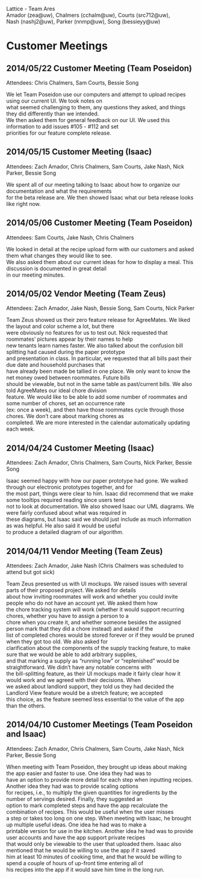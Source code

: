 Lattice - Team Ares  
Amador (zea@uw), Chalmers (cchalm@uw), Courts (src712@uw),   
Nash (nashj2@uw), Parker (nnmp@uw), Song (bessieyy@uw)


# Customer Meetings

## 2014/05/22 Customer Meeting (Team Poseidon)
Attendees: Chris Chalmers, Sam Courts, Bessie Song

We let Team Poseidon use our computers and attempt to upload recipes using our current UI. We took notes on  
what seemed challenging to them, any questions they asked, and things they did differently than we intended.  
We then asked them for general feedback on our UI. We used this information to add issues #105 - #112 and set  
priorities for our feature complete release. 

## 2014/05/15 Customer Meeting (Isaac)
Attendees: Zach Amador, Chris Chalmers, Sam Courts, Jake Nash, Nick Parker, Bessie Song  

We spent all of our meeting talking to Isaac about how to organize our documentation and what the requirements  
for the beta release are. We then showed Isaac what our beta release looks like right now. 

## 2014/05/06 Customer Meeting (Team Poseidon)
Attendees: Sam Courts, Jake Nash, Chris Chalmers

We looked in detail at the recipe upload form with our customers and asked them what changes they would like to see.  
We also asked them about our current ideas for how to display a meal. This discussion is documented in great detail  
in our meeting minutes.

## 2014/05/02 Vendor Meeting (Team Zeus)
Attendees: Zach Amador, Jake Nash, Bessie Song, Sam Courts, Nick Parker

Team Zeus showed us their zero feature release for AgreeMates. We liked the layout and color scheme a lot, but there  
were obviously no features for us to test out. Nick requested that roommates’ pictures appear by their names to help  
new tenants learn names faster. We also talked about the confusion bill splitting had caused during the paper prototype  
and presentation in class. In particular, we requested that all bills past their due date and household purchases that  
have already been made be tallied in one place. We only want to know the net money owed between roommates. Future bills  
should be viewable, but not in the same table as past/current bills. We also told AgreeMates our ideal chore division  
feature. We would like to be able to add some number of roommates and some number of chores, set an occurrence rate  
(ex: once a week), and then have those roommates cycle through those chores. We don’t care about marking chores as  
completed. We are more interested in the calendar automatically updating each week.

## 2014/04/24 Customer Meeting (Isaac)
Attendees: Zach Amador, Chris Chalmers, Sam Courts, Nick Parker, Bessie Song

Isaac seemed happy with how our paper prototype had gone. We walked through our electronic prototypes together, and for  
the most part, things were clear to him. Isaac did recommend that we make some tooltips required reading since users tend  
not to look at documentation. We also showed Isaac our UML diagrams. We were fairly confused about what was required in  
these diagrams, but Isaac said we should just include as much information as was helpful. He also said it would be useful  
to produce a detailed diagram of our algorithm. 

## 2014/04/11 Vendor Meeting (Team Zeus)
Attendees: Zach Amador, Jake Nash (Chris Chalmers was scheduled to attend but got sick)

Team Zeus presented us with UI mockups. We raised issues with several parts of their proposed project. We asked for details  
about how inviting roommates will work and whether you could invite people who do not have an account yet. We asked them how  
the chore tracking system will work (whether it would support recurring chores, whether you have to assign a person to a  
chore when you create it, and whether someone besides the assigned person mark that they did a chore instead) and asked if the  
list of completed chores would be stored forever or if they would be pruned when they got too old. We also asked for  
clarification about the components of the supply tracking feature, to make sure that we would be able to add arbitrary supplies,  
and that marking a supply as “running low” or “replenished” would be straightforward. We didn’t have any notable concerns with  
the bill-splitting feature, as their UI mockups made it fairly clear how it would work and we agreed with their decisions. When  
we asked about landlord support, they told us they had decided the Landlord View feature would be a stretch feature; we accepted  
this choice, as the feature seemed less essential to the value of the app than the others.

## 2014/04/10 Customer Meetings (Team Poseidon and Isaac)
Attendees: Zach Amador, Chris Chalmers, Sam Courts, Jake Nash, Nick Parker, Bessie Song

When meeting with Team Poseidon, they brought up ideas about making the app easier and faster to use. One idea they had was to  
have an option to provide more detail for each step when inputting recipes. Another idea they had was to provide scaling options  
for recipes, i.e., to multiply the given quantities for ingredients by the number of servings desired. Finally, they suggested an  
option to mark completed steps and have the app recalculate the combination of recipes. This would be useful when the user misses  
a step or takes too long on one step. When meeting with Isaac, he brought up multiple useful ideas. One idea he had was to make a  
printable version for use in the kitchen. Another idea he had was to provide user accounts and have the app support private recipes  
that would only be viewable to the user that uploaded them. Isaac also mentioned that he would be willing to use the app if it saved  
him at least 10 minutes of cooking time, and that he would be willing to spend a couple of hours of up-front time entering all of  
his recipes into the app if it would save him time in the long run.

